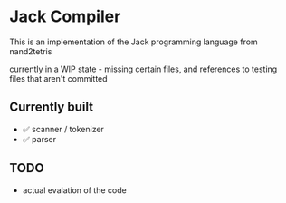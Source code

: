 # Jack Compiler

This is an implementation of the Jack programming language from nand2tetris

currently in a WIP state - missing certain files, and references to testing files that
aren't committed

## Currently built

- ✅ scanner / tokenizer
- ✅ parser

## TODO

- actual evalation of the code
